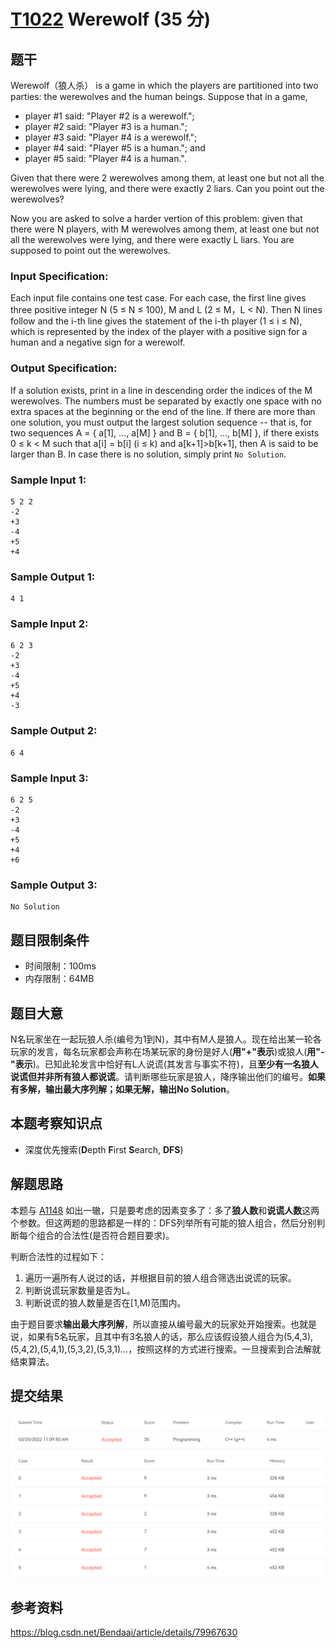 # [T1022](https://pintia.cn/problem-sets/994805148990160896/problems/994805149279567872) Werewolf (35 分)

## 题干

Werewolf（狼人杀） is a game in which the players are partitioned into two parties: the werewolves and the human beings. Suppose that in a game,

- player #1 said: "Player #2 is a werewolf.";
- player #2 said: "Player #3 is a human.";
- player #3 said: "Player #4 is a werewolf.";
- player #4 said: "Player #5 is a human."; and
- player #5 said: "Player #4 is a human.".

Given that there were 2 werewolves among them, at least one but not all the werewolves were lying, and there were exactly 2 liars. Can you point out the werewolves?

Now you are asked to solve a harder vertion of this problem: given that there were N players, with M werewolves among them, at least one but not all the werewolves were lying, and there were exactly L liars. You are supposed to point out the werewolves.

### Input Specification:

Each input file contains one test case. For each case, the first line gives three positive integer N (5 ≤ N ≤ 100), M and L (2 ≤ M，L < N). Then N lines follow and the i-th line gives the statement of the i-th player (1 ≤ i ≤ N), which is represented by the index of the player with a positive sign for a human and a negative sign for a werewolf.

### Output Specification:

If a solution exists, print in a line in descending order the indices of the M werewolves. The numbers must be separated by exactly one space with no extra spaces at the beginning or the end of the line. If there are more than one solution, you must output the largest solution sequence -- that is, for two sequences A = { a[1], ..., a[M] } and B = { b[1], ..., b[M] }, if there exists 0 ≤ k < M such that a[i] = b[i] (i ≤ k) and a[k+1]>b[k+1], then A is said to be larger than B. In case there is no solution, simply print `No Solution`.

### Sample Input 1:

```in
5 2 2
-2
+3
-4
+5
+4
```

### Sample Output 1:

```out
4 1
```

### Sample Input 2:

```in
6 2 3
-2
+3
-4
+5
+4
-3
```

### Sample Output 2:

```out
6 4
```

### Sample Input 3:

```in
6 2 5
-2
+3
-4
+5
+4
+6
```

### Sample Output 3:

```out
No Solution
```

## 题目限制条件

- 时间限制：100ms
- 内存限制：64MB

## 题目大意

N名玩家坐在一起玩狼人杀(编号为1到N)，其中有M人是狼人。现在给出某一轮各玩家的发言，每名玩家都会声称在场某玩家的身份是好人(**用"+"表示**)或狼人(**用"-"表示**)。已知此轮发言中恰好有L人说谎(其发言与事实不符)，且**至少有一名狼人说谎但并非所有狼人都说谎**。请判断哪些玩家是狼人，降序输出他们的编号。**如果有多解，输出最大序列解；如果无解，输出No Solution**。

## 本题考察知识点

- 深度优先搜索(**D**epth **F**irst **S**earch, **DFS**)

## 解题思路

本题与 [A1148](https://pintia.cn/problem-sets/994805342720868352/problems/1038429808099098624) 如出一辙，只是要考虑的因素变多了：多了**狼人数**和**说谎人数**这两个参数。但这两题的思路都是一样的：DFS列举所有可能的狼人组合，然后分别判断每个组合的合法性(是否符合题目要求)。

判断合法性的过程如下：

1. 遍历一遍所有人说过的话，并根据目前的狼人组合筛选出说谎的玩家。
2. 判断说谎玩家数量是否为L。
3. 判断说谎的狼人数量是否在[1,M)范围内。

由于题目要求**输出最大序列解**，所以直接从编号最大的玩家处开始搜索。也就是说，如果有5名玩家，且其中有3名狼人的话，那么应该假设狼人组合为(5,4,3),(5,4,2),(5,4,1),(5,3,2),(5,3,1)...，按照这样的方式进行搜索。一旦搜索到合法解就结束算法。

## 提交结果

<img src="../images/result/1022.png" alt="image-20220313214730724" style="zoom:67%;" />

## 参考资料

https://blog.csdn.net/Bendaai/article/details/79967630
